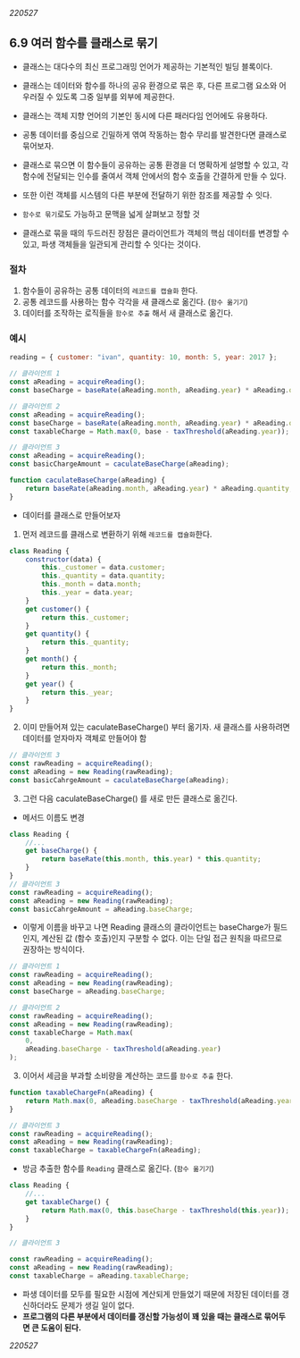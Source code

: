_220527_

## 6.9 여러 함수를 클래스로 묶기

- 클래스는 대다수의 최신 프로그래밍 언어가 제공하는 기본적인 빌딩 블록이다.
- 클래스는 데이터와 함수를 하나의 공유 환경으로 묶은 후, 다른 프로그램 요소와 어우러질 수 있도록 그중 일부를 외부에 제공한다.
- 클래스는 객체 지향 언어의 기본인 동시에 다른 패러다임 언어에도 유용하다.

- 공통 데이터를 중심으로 긴밀하게 엮여 작동하는 함수 무리를 발견한다면 클래스로 묶어보자.
- 클래스로 묶으면 이 함수들이 공유하는 공통 환경을 더 명확하게 설명할 수 있고, 각 함수에 전달되는 인수를 줄여서 객체 안에서의 함수 호출을 간결하게 만들 수 있다.
- 또한 이런 객체를 시스템의 다른 부분에 전달하기 위한 참조를 제공할 수 잇다.
- `함수로 묶기`로도 가능하고 문맥을 넓게 살펴보고 정할 것
- 클래스로 묶을 때의 두드러진 장점은 클라이언트가 객체의 핵심 데이터를 변경할 수 있고, 파생 객체들을 일관되게 관리할 수 잇다는 것이다.

### 절차

1. 함수들이 공유하는 공통 데이터의 `레코드를 캡슐화` 한다.
2. 공통 레코드를 사용하는 함수 각각을 새 클래스로 옮긴다. (`함수 옮기기`)
3. 데이터를 조작하는 로직들을 `함수로 추출` 해서 새 클래스로 옮긴다.

### 예시

```js
reading = { customer: "ivan", quantity: 10, month: 5, year: 2017 };

// 클라이언트 1
const aReading = acquireReading();
const baseCharge = baseRate(aReading.month, aReading.year) * aReading.quantity;

// 클라이언트 2
const aReading = acquireReading();
const baseCharge = baseRate(aReading.month, aReading.year) * aReading.quantity;
const taxableCharge = Math.max(0, base - taxThreshold(aReading.year));

// 클라이언트 3
const aReading = acquireReading();
const basicChargeAmount = caculateBaseCharge(aReading);

function caculateBaseCharge(aReading) {
	return baseRate(aReading.month, aReading.year) * aReading.quantity;
}
```

- 데이터를 클래스로 만들어보자

1. 먼저 레코드를 클래스로 변환하기 위해 `레코드를 캡슐화`한다.

```js
class Reading {
	constructor(data) {
		this._customer = data.customer;
		this._quantity = data.quantity;
		this._month = data.month;
		this._year = data.year;
	}
	get customer() {
		return this._customer;
	}
	get quantity() {
		return this._quantity;
	}
	get month() {
		return this._month;
	}
	get year() {
		return this._year;
	}
}
```

2. 이미 만들어져 있는 caculateBaseCharge() 부터 옮기자. 새 클래스를 사용하려면 데이터를 얻자마자 객체로 만들어야 함

```js
// 클라이언트 3
const rawReading = acquireReading();
const aReading = new Reading(rawReading);
const basicCahrgeAmount = caculateBaseCharge(aReading);
```

3. 그런 다음 caculateBaseCharge() 를 새로 만든 클래스로 옮긴다.

- 메서드 이름도 변경

```js
class Reading {
	//...
	get baseCharge() {
		return baseRate(this.month, this.year) * this.quantity;
	}
}
// 클라이언트 3
const rawReading = acquireReading();
const aReading = new Reading(rawReading);
const basicCahrgeAmount = aReading.baseCharge;
```

- 이렇게 이름을 바꾸고 나면 Reading 클래스의 클라이언트는 baseCharge가 필드인지, 계산된 값 (함수 호출)인지 구분할 수 없다. 이는 단일 접근 원칙을 따르므로 권장하는 방식이다.

```js
// 클라이언트 1
const rawReading = acquireReading();
const aReading = new Reading(rawReading);
const baseCharge = aReading.baseCharge;

// 클라이언트 2
const rawReading = acquireReading();
const aReading = new Reading(rawReading);
const taxableCharge = Math.max(
	0,
	aReading.baseCharge - taxThreshold(aReading.year)
);
```

3. 이어서 세금을 부과할 소비량을 계산하는 코드를 `함수로 추출` 한다.

```js
function taxableChargeFn(aReading) {
	return Math.max(0, aReading.baseCharge - taxThreshold(aReading.year));
}

// 클라이언트 3
const rawReading = acquireReading();
const aReading = new Reading(rawReading);
const taxableCharge = taxableChargeFn(aReading);
```

- 방금 추출한 함수를 `Reading` 클래스로 옮긴다. (`함수 옮기기`)

```js
class Reading {
	//...
	get taxableCharge() {
		return Math.max(0, this.baseCharge - taxThreshold(this.year));
	}
}
```

```js
// 클라이언트 3

const rawReading = acquireReading();
const aReading = new Reading(rawReading);
const taxableCharge = aReading.taxableCharge;
```

- 파생 데이터를 모두를 필요한 시점에 계산되게 만들었기 때문에 저장된 데이터를 갱신하더라도 문제가 생길 일이 없다.
- **프로그램의 다른 부분에서 데이터를 갱신할 가능성이 꽤 있을 때는 클래스로 묶어두면 큰 도움이 된다.**

_220527_
